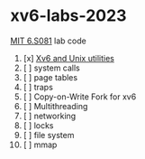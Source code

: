 # xv6-labs-2023
[MIT 6.S081](https://pdos.csail.mit.edu/6.828/2023/) lab code

1. [x] [Xv6 and Unix utilities](https://github.com/Primer-Fan/xv6-labs-2023/tree/util)
2. [ ] system calls
3. [ ] page tables
4. [ ] traps
5. [ ] Copy-on-Write Fork for xv6
6. [ ] Multithreading
7. [ ] networking
8. [ ] locks
9. [ ] file system
10. [ ] mmap